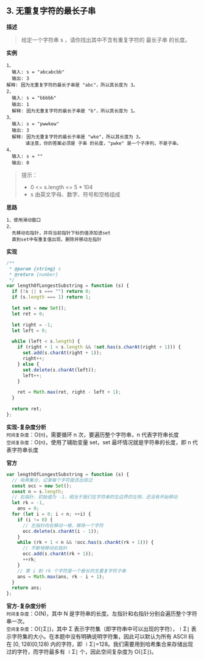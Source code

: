 ## 3. 无重复字符的最长子串

**描述**

> 给定一个字符串 s ，请你找出其中不含有重复字符的 最长子串 的长度。

**实例**

```
1、
  输入: s = "abcabcbb"
  输出: 3
解释: 因为无重复字符的最长子串是 "abc"，所以其长度为 3。
2、
  输入: s = "bbbbb"
  输出: 1
  解释: 因为无重复字符的最长子串是 "b"，所以其长度为 1。
3、
  输入: s = "pwwkew"
  输出: 3
  解释: 因为无重复字符的最长子串是 "wke"，所以其长度为 3。
       请注意，你的答案必须是 子串 的长度，"pwke" 是一个子序列，不是子串。
4、
  输入: s = ""
  输出: 0
```

> 提示：
>
> - 0 <= s.length <= 5 \* 104
> - s 由英文字母、数字、符号和空格组成

**思路**

```
1、使用滑动窗口
2、
  先移动右指针，并将当前指针下标的值添加进set
  直到set中有重复值出现，删除并移动左指针
```

**实现**

```js
/**
 * @param {string} s
 * @return {number}
 */
var lengthOfLongestSubstring = function (s) {
  if (!s || s === "") return 0;
  if (s.length === 1) return 1;

  let set = new Set();
  let ret = 0;

  let right = -1;
  let left = 0;

  while (left < s.length) {
    if (right + 1 < s.length && !set.has(s.charAt(right + 1))) {
      set.add(s.charAt(right + 1));
      right++;
    } else {
      set.delete(s.charAt(left));
      left++;
    }

    ret = Math.max(ret, right - left + 1);
  }

  return ret;
};
```

**实现-复杂度分析**  
`时间复杂度`：O(n)，需要循环 n 次，要遍历整个字符串，n 代表字符串长度  
`空间复杂度`：O(n)，使用了辅助变量 set，set 最坏情况就是字符串的长度，即 n 代表字符串长度

**官方**

```js
var lengthOfLongestSubstring = function (s) {
  // 哈希集合，记录每个字符是否出现过
  const occ = new Set();
  const n = s.length;
  // 右指针，初始值为 -1，相当于我们在字符串的左边界的左侧，还没有开始移动
  let rk = -1,
    ans = 0;
  for (let i = 0; i < n; ++i) {
    if (i != 0) {
      // 左指针向右移动一格，移除一个字符
      occ.delete(s.charAt(i - 1));
    }
    while (rk + 1 < n && !occ.has(s.charAt(rk + 1))) {
      // 不断地移动右指针
      occ.add(s.charAt(rk + 1));
      ++rk;
    }
    // 第 i 到 rk 个字符是一个极长的无重复字符子串
    ans = Math.max(ans, rk - i + 1);
  }
  return ans;
};
```

**官方-复杂度分析**  
`时间复杂度`：O(N)，其中 N 是字符串的长度。左指针和右指针分别会遍历整个字符串一次。  
`空间复杂度`：O(∣Σ∣)，其中 Σ 表示字符集（即字符串中可以出现的字符），∣Σ∣ 表示字符集的大小。在本题中没有明确说明字符集，因此可以默认为所有 ASCII 码在 [0, 128)[0,128) 内的字符，即 ∣Σ∣=128。我们需要用到哈希集合来存储出现过的字符，而字符最多有 ∣Σ∣ 个，因此空间复杂度为 O(∣Σ∣)。
